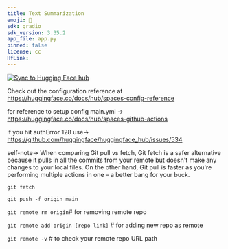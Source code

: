 ```yaml
---
title: Text Summarization
emoji: 👀
sdk: gradio
sdk_version: 3.35.2
app_file: app.py
pinned: false
license: cc
HfLink: 
---
```

[![Sync to Hugging Face hub](https://github.com/shyamgupta196/Text-summarization-App/actions/workflows/main.yml/badge.svg)](https://github.com/shyamgupta196/Text-summarization-App/actions/workflows/main.yml)

Check out the configuration reference at https://huggingface.co/docs/hub/spaces-config-reference

for reference to setup config main.yml -> https://huggingface.co/docs/hub/spaces-github-actions

if you hit authError 128 use-> https://github.com/huggingface/huggingface_hub/issues/534


self-note->
When comparing Git pull vs fetch, Git fetch is a safer alternative because it pulls in all the commits from your remote but doesn't make any changes to your local files. On the other hand, Git pull is faster as you're performing multiple actions in one – a better bang for your buck.

`git fetch` 

`git push -f origin main` 

`git remote rm origin`# for removing remote repo

`git remote add origin [repo link]` # for adding new repo as remote

`git remote -v` # to check your remote repo URL path 
